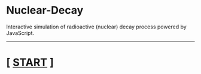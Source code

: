 # Nuclear-Decay
Interactive simulation of radioactive (nuclear) decay process powered by JavaScript.

----------

# [ [START](https://retired-2b-dev-team.github.io/Nuclear-Decay/simulation.html) ]
